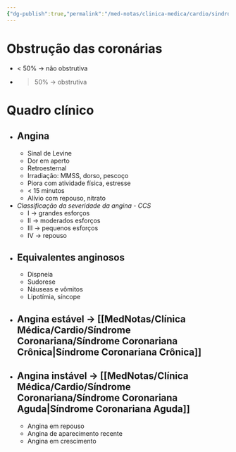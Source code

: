 ```yaml
---
{"dg-publish":true,"permalink":"/med-notas/clinica-medica/cardio/sindrome-coronariana/sindrome-coronariana/","tags":["review"]}
---
```



# Obstrução das coronárias
- < 50% -> não obstrutiva
- > 50% -> obstrutiva


# Quadro clínico
- ## Angina
	- Sinal de Levine
	- Dor em aperto
	- Retroesternal
	- Irradiação: MMSS, dorso, pescoço
	- Piora com atividade física, estresse
	- < 15 minutos
	- Alívio com repouso, nitrato
- *Classificação da severidade da angina - CCS*
	- I -> grandes esforços
	- II -> moderados esforços
	- III -> pequenos esforços
	- IV -> repouso
- ## Equivalentes anginosos
	- Dispneia
	- Sudorese
	- Náuseas e vômitos
	- Lipotímia, síncope
- ## Angina estável -> [[MedNotas/Clínica Médica/Cardio/Síndrome Coronariana/Síndrome Coronariana Crônica\|Síndrome Coronariana Crônica]]
- ## Angina instável -> [[MedNotas/Clínica Médica/Cardio/Síndrome Coronariana/Síndrome Coronariana Aguda\|Síndrome Coronariana Aguda]]
	- Angina em repouso
	- Angina de aparecimento recente
	- Angina em crescimento
